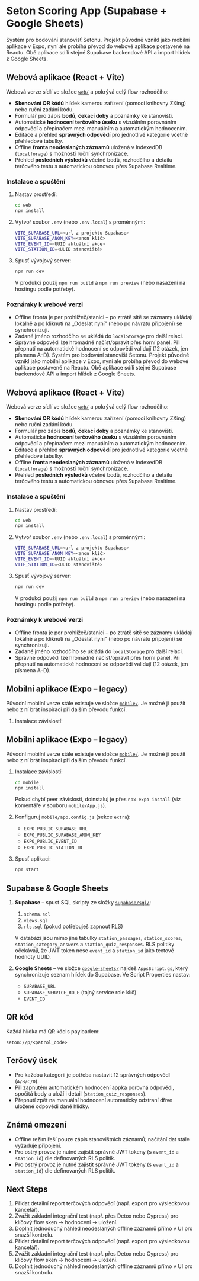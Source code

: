 # Seton Scoring App (Supabase + Google Sheets)

Systém pro bodování stanovišť Setonu. Projekt původně vznikl jako mobilní aplikace v Expo, nyní ale probíhá převod do webové aplikace postavené na Reactu. Obě aplikace sdílí stejné Supabase backendové API a import hlídek z Google Sheets.

## Webová aplikace (React + Vite)

Webová verze sídlí ve složce [`web/`](./web) a pokrývá celý flow rozhodčího:

- **Skenování QR kódů** hlídek kamerou zařízení (pomocí knihovny ZXing) nebo ruční zadání kódu.
- Formulář pro zápis **bodů**, **čekací doby** a poznámky ke stanovišti.
- Automatické **hodnocení terčového úseku** s vizuálním porovnáním odpovědí a přepínačem mezi manuálním a automatickým hodnocením.
- Editace a přehled **správných odpovědí** pro jednotlivé kategorie včetně přehledové tabulky.
- Offline **fronta neodeslaných záznamů** uložená v IndexedDB (`localforage`) s možností ruční synchronizace.
- Přehled **posledních výsledků** včetně bodů, rozhodčího a detailu terčového testu s automatickou obnovou přes Supabase
  Realtime.

### Instalace a spuštění

1. Nastav prostředí:

   ```bash
   cd web
   npm install
   ```

2. Vytvoř soubor `.env` (nebo `.env.local`) s proměnnými:

   ```bash
   VITE_SUPABASE_URL=<url z projektu Supabase>
   VITE_SUPABASE_ANON_KEY=<anon klíč>
   VITE_EVENT_ID=<UUID aktuální akce>
   VITE_STATION_ID=<UUID stanoviště>
   ```

3. Spusť vývojový server:

   ```bash
   npm run dev
   ```

   V produkci použij `npm run build` a `npm run preview` (nebo nasazení na hostingu podle potřeby).

### Poznámky k webové verzi

- Offline fronta je per prohlížeč/stanici – po ztrátě sítě se záznamy ukládají lokálně a po kliknutí na „Odeslat nyní" (nebo po návratu připojení) se synchronizují.
- Zadané jméno rozhodčího se ukládá do `localStorage` pro další relaci.
- Správné odpovědi lze hromadně načíst/opravit přes horní panel. Při přepnutí na automatické hodnocení se odpovědi validují (12 otázek, jen písmena A–D).
Systém pro bodování stanovišť Setonu. Projekt původně vznikl jako mobilní aplikace v Expo, nyní ale probíhá převod do webové aplikace postavené na Reactu. Obě aplikace sdílí stejné Supabase backendové API a import hlídek z Google Sheets.

## Webová aplikace (React + Vite)

Webová verze sídlí ve složce [`web/`](./web) a pokrývá celý flow rozhodčího:

- **Skenování QR kódů** hlídek kamerou zařízení (pomocí knihovny ZXing) nebo ruční zadání kódu.
- Formulář pro zápis **bodů**, **čekací doby** a poznámky ke stanovišti.
- Automatické **hodnocení terčového úseku** s vizuálním porovnáním odpovědí a přepínačem mezi manuálním a automatickým hodnocením.
- Editace a přehled **správných odpovědí** pro jednotlivé kategorie včetně přehledové tabulky.
- Offline **fronta neodeslaných záznamů** uložená v IndexedDB (`localforage`) s možností ruční synchronizace.
- Přehled **posledních výsledků** včetně bodů, rozhodčího a detailu terčového testu s automatickou obnovou přes Supabase
  Realtime.

### Instalace a spuštění

1. Nastav prostředí:

   ```bash
   cd web
   npm install
   ```

2. Vytvoř soubor `.env` (nebo `.env.local`) s proměnnými:

   ```bash
   VITE_SUPABASE_URL=<url z projektu Supabase>
   VITE_SUPABASE_ANON_KEY=<anon klíč>
   VITE_EVENT_ID=<UUID aktuální akce>
   VITE_STATION_ID=<UUID stanoviště>
   ```

3. Spusť vývojový server:

   ```bash
   npm run dev
   ```

   V produkci použij `npm run build` a `npm run preview` (nebo nasazení na hostingu podle potřeby).

### Poznámky k webové verzi

- Offline fronta je per prohlížeč/stanici – po ztrátě sítě se záznamy ukládají lokálně a po kliknutí na „Odeslat nyní" (nebo po návratu připojení) se synchronizují.
- Zadané jméno rozhodčího se ukládá do `localStorage` pro další relaci.
- Správné odpovědi lze hromadně načíst/opravit přes horní panel. Při přepnutí na automatické hodnocení se odpovědi validují (12 otázek, jen písmena A–D).

## Mobilní aplikace (Expo – legacy)

Původní mobilní verze stále existuje ve složce [`mobile/`](./mobile). Je možné ji použít nebo z ní brát inspiraci při dalším převodu funkcí.

1. Instalace závislostí:

## Mobilní aplikace (Expo – legacy)

Původní mobilní verze stále existuje ve složce [`mobile/`](./mobile). Je možné ji použít nebo z ní brát inspiraci při dalším převodu funkcí.

1. Instalace závislostí:

   ```bash
   cd mobile
   npm install
   ```

   Pokud chybí peer závislosti, doinstaluj je přes `npx expo install` (viz komentáře v souboru `mobile/App.js`).

2. Konfiguruj `mobile/app.config.js` (sekce `extra`):
   - `EXPO_PUBLIC_SUPABASE_URL`
   - `EXPO_PUBLIC_SUPABASE_ANON_KEY`
   - `EXPO_PUBLIC_EVENT_ID`
   - `EXPO_PUBLIC_STATION_ID`

3. Spusť aplikaci:

   ```bash
   npm start
   ```

## Supabase & Google Sheets

1. **Supabase** – spusť SQL skripty ze složky [`supabase/sql/`](./supabase/sql):
   1. `schema.sql`
   2. `views.sql`
   3. `rls.sql` (pokud potřebuješ zapnout RLS)

   V databázi jsou mimo jiné tabulky `station_passages`, `station_scores`, `station_category_answers` a `station_quiz_responses`. RLS politiky očekávají, že JWT token nese `event_id` a `station_id` jako textové hodnoty UUID.

2. **Google Sheets** – ve složce [`google-sheets/`](./google-sheets) najdeš `AppsScript.gs`, který synchronizuje seznam hlídek do Supabase. Ve Script Properties nastav:
   - `SUPABASE_URL`
   - `SUPABASE_SERVICE_ROLE` (tajný service role klíč)
   - `EVENT_ID`

## QR kód

Každá hlídka má QR kód s payloadem:

```
seton://p/<patrol_code>
```

## Terčový úsek

- Pro každou kategorii je potřeba nastavit 12 správných odpovědí (`A/B/C/D`).
- Při zapnutém automatickém hodnocení appka porovná odpovědi, spočítá body a uloží i detail (`station_quiz_responses`).
- Přepnutí zpět na manuální hodnocení automaticky odstraní dříve uložené odpovědi dané hlídky.

## Známá omezení

- Offline režim řeší pouze zápis stanovištních záznamů; načítání dat stále vyžaduje připojení.
- Pro ostrý provoz je nutné zajistit správné JWT tokeny (s `event_id` a `station_id`) dle definovaných RLS politik.
- Pro ostrý provoz je nutné zajistit správné JWT tokeny (s `event_id` a `station_id`) dle definovaných RLS politik.

## Next Steps

1. Přidat detailní report terčových odpovědí (např. export pro výsledkovou kancelář).
2. Zvážit základní integrační test (např. přes Detox nebo Cypress) pro klíčový flow sken → hodnocení → uložení.
3. Doplnit jednoduchý náhled neodeslaných offline záznamů přímo v UI pro snazší kontrolu.
1. Přidat detailní report terčových odpovědí (např. export pro výsledkovou kancelář).
2. Zvážit základní integrační test (např. přes Detox nebo Cypress) pro klíčový flow sken → hodnocení → uložení.
3. Doplnit jednoduchý náhled neodeslaných offline záznamů přímo v UI pro snazší kontrolu.
